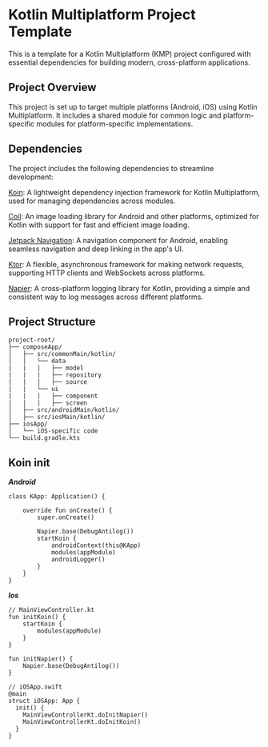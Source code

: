 # Kotlin Multiplatform Project Template

This is a template for a Kotlin Multiplatform (KMP) project configured with essential dependencies for building modern, cross-platform applications.

## Project Overview

This project is set up to target multiple platforms (Android, iOS) using Kotlin Multiplatform. It includes a shared module for common logic and platform-specific modules for platform-specific implementations.

## Dependencies

The project includes the following dependencies to streamline development:

[Koin](https://insert-koin.io/): A lightweight dependency injection framework for Kotlin Multiplatform, used for managing dependencies across modules.

[Coil](https://github.com/coil-kt/coil): An image loading library for Android and other platforms, optimized for Kotlin with support for fast and efficient image loading.

[Jetpack Navigation](https://www.jetbrains.com/help/kotlin-multiplatform-dev/compose-navigation.html): A navigation component for Android, enabling seamless navigation and deep linking in the app's UI.

[Ktor](https://ktor.io/): A flexible, asynchronous framework for making network requests, supporting HTTP clients and WebSockets across platforms.

[Napier](https://github.com/AAkira/Napier): A cross-platform logging library for Kotlin, providing a simple and consistent way to log messages across different platforms.

## Project Structure


```
project-root/
├── composeApp/
│   ├── src/commonMain/kotlin/
│   │   └── data
|   |   |   ├── model
|   |   |   ├── repository
|   |   |   ├── source
|   |   └── ui
|   |   |   ├── component
|   |   |   ├── screen 
│   ├── src/androidMain/kotlin/
│   ├── src/iosMain/kotlin/
├── iosApp/
│   └── iOS-specific code
└── build.gradle.kts
```

## Koin init

***Android***
```
class KApp: Application() {

    override fun onCreate() {
        super.onCreate()

        Napier.base(DebugAntilog())
        startKoin {
            androidContext(this@KApp)
            modules(appModule)
            androidLogger()
        }
    }
}
```

***Ios***
```
// MainViewController.kt
fun initKoin() {
    startKoin {
        modules(appModule)
    }
}

fun initNapier() {
    Napier.base(DebugAntilog())
}

// iOSApp.swift
@main
struct iOSApp: App {
  init() {
    MainViewControllerKt.doInitNapier()
    MainViewControllerKt.doInitKoin()
  }
}
```
